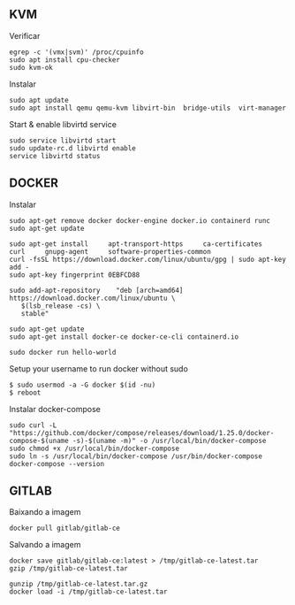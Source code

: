 ## KVM

Verificar

```
egrep -c '(vmx|svm)' /proc/cpuinfo
sudo apt install cpu-checker
sudo kvm-ok
``` 

Instalar

```
sudo apt update
sudo apt install qemu qemu-kvm libvirt-bin  bridge-utils  virt-manager
``` 

Start & enable libvirtd service

```
sudo service libvirtd start
sudo update-rc.d libvirtd enable
service libvirtd status
```

## DOCKER

Instalar

```
sudo apt-get remove docker docker-engine docker.io containerd runc
sudo apt-get update

sudo apt-get install     apt-transport-https     ca-certificates     curl     gnupg-agent     software-properties-common
curl -fsSL https://download.docker.com/linux/ubuntu/gpg | sudo apt-key add -
sudo apt-key fingerprint 0EBFCD88

sudo add-apt-repository    "deb [arch=amd64] https://download.docker.com/linux/ubuntu \
   $(lsb_release -cs) \
   stable"

sudo apt-get update
sudo apt-get install docker-ce docker-ce-cli containerd.io

sudo docker run hello-world
```

Setup your username to run docker without sudo

```shell
$ sudo usermod -a -G docker $(id -nu)
$ reboot
```

Instalar docker-compose

```
sudo curl -L "https://github.com/docker/compose/releases/download/1.25.0/docker-compose-$(uname -s)-$(uname -m)" -o /usr/local/bin/docker-compose
sudo chmod +x /usr/local/bin/docker-compose
sudo ln -s /usr/local/bin/docker-compose /usr/bin/docker-compose
docker-compose --version
```

## GITLAB

Baixando a imagem

```
docker pull gitlab/gitlab-ce
```

Salvando a imagem

```
docker save gitlab/gitlab-ce:latest > /tmp/gitlab-ce-latest.tar
gzip /tmp/gitlab-ce-latest.tar

gunzip /tmp/gitlab-ce-latest.tar.gz
docker load -i /tmp/gitlab-ce-latest.tar
```


